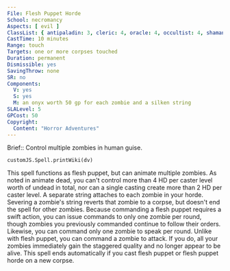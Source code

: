 ```yaml
---
File: Flesh Puppet Horde
School: necromancy
Aspects: [ evil ]
ClassList: { antipaladin: 3, cleric: 4, oracle: 4, occultist: 4, shaman: 4, sorcerer: 5, wizard: 5, spiritualist: 4, witch: 5 }
CastTime: 10 minutes
Range: touch
Targets: one or more corpses touched
Duration: permanent
Dismissible: yes
SavingThrow: none
SR: no
Components:
  V: yes
  S: yes
  M: an onyx worth 50 gp for each zombie and a silken string
SLALevel: 5
GPCost: 50
Copyright:
  Content: "Horror Adventures"
---
```

Brief:: Control multiple zombies in human guise.

```dataviewjs
customJS.Spell.printWiki(dv)
```

This spell functions as flesh puppet, but can animate multiple zombies. As noted in animate dead, you can't control more than 4 HD per caster level worth of undead in total, nor can a single casting create more than 2 HD per caster level. A separate string attaches to each zombie in your horde. Severing a zombie's string reverts that zombie to a corpse, but doesn't end the spell for other zombies. Because commanding a flesh puppet requires a swift action, you can issue commands to only one zombie per round, though zombies you previously commanded continue to follow their orders. Likewise, you can command only one zombie to speak per round.  Unlike with flesh puppet, you can command a zombie to attack. If you do, all your zombies immediately gain the staggered quality and no longer appear to be alive.  This spell ends automatically if you cast flesh puppet or flesh puppet horde on a new corpse.

